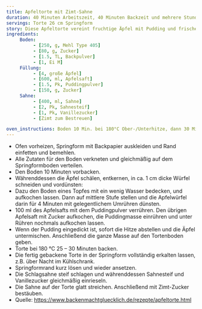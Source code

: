 ```yaml
---
title: Apfeltorte mit Zimt-Sahne
duration: 40 Minuten Arbeitszeit, 40 Minuten Backzeit und mehrere Stunden Kühlzeit
servings: Torte 26 cm Springform
story: Diese Apfeltorte vereint fruchtige Äpfel mit Pudding und frischer Sahne auf einem lockeren Mürbeteig.
ingredients:
     Boden:
          - [250, g, Mehl Type 405]
          - [80, g, Zucker]
          - [1.5, TL, Backpulver]
          - [1, Ei M]
     Füllung:
          - [4, große Äpfel]
          - [600, ml, Apfelsaft]
          - [1.5, Pk, Puddingpulver]
          - [150, g, Zucker]
     Sahne:
          - [400, ml, Sahne]
          - [2, Pk, Sahnesteif]
          - [1, Pk, Vanillezucker]
          - [Zimt zum Bestreuen]

oven_instructions: Boden 10 Min. bei 180°C Ober-/Unterhitze, dann 30 Minuten
---
```


* Ofen vorheizen, Springform mit Backpapier auskleiden und Rand einfetten und bemehlen.
* Alle Zutaten für den Boden verkneten und gleichmäßig auf dem Springformboden verteilen.
* Den Boden 10 Minuten vorbacken.
* Währenddessen die Äpfel schälen, entkernen, in ca. 1 cm dicke Würfel schneiden und vordünsten:
* Dazu den Boden eines Topfes mit ein wenig Wasser bedecken, und aufkochen lassen. Dann auf mittlere Stufe stellen und die Apfelwürfel darin für 4 Minuten mit gelegentlichem Umrühren dünsten.
* 100 ml des Apfelsafts mit dem Puddingpulver verrühren. Den übrigen Apfelsaft mit Zucker aufkochen, die Puddingmasse einrühren und unter Rühren nochmals aufkochen lassen.
* Wenn der Pudding eingedickt ist, sofort die Hitze abstellen und die Äpfel untermischen. Anschließend die ganze Masse auf den Tortenboden geben.
* Torte bei 180 °C 25 – 30 Minuten backen.
* Die fertig gebackene Torte in der Springform vollständig erkalten lassen, z.B. über Nacht im Kühlschrank.
* Springformrand kurz lösen und wieder ansetzen.
* Die Schlagsahne steif schlagen und währenddessen Sahnesteif und Vanillezucker gleichmäßig einrieseln.
* Die Sahne auf der Torte glatt streichen. Anschließend mit Zimt-Zucker bestäuben.
* Quelle: https://www.backenmachtgluecklich.de/rezepte/apfeltorte.html
